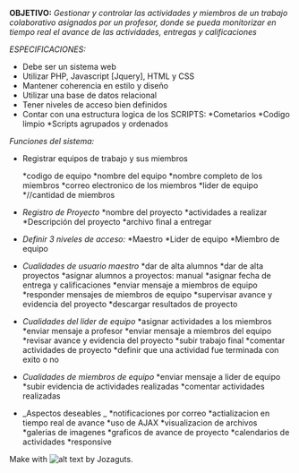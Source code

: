 **OBJETIVO:** 
_Gestionar y controlar las actividades y miembros de un trabajo colaborativo
asignados por un profesor, donde se pueda monitorizar en tiempo real el avance de 
las actividades, entregas y calificaciones_

_ESPECIFICACIONES:_

- Debe ser un sistema web
- Utilizar PHP, Javascript [Jquery], HTML y CSS
- Mantener coherencia en estilo y diseño
- Utilizar una base de datos relacional
- Tener niveles de acceso bien definidos
- Contar con una estructura logica de los SCRIPTS:
	*Cometarios
	*Codigo limpio
	*Scripts agrupados y ordenados

_Funciones del sistema:_

*  Registrar equipos de trabajo y sus miembros

	*codigo de equipo
	*nombre del equipo
	*nombre completo de los miembros
	*correo electronico de los miembros
	*lider de equipo
	*//cantidad de miembros

*  _Registro de Proyecto_
	*nombre del proyecto
	*actividades a realizar
	*Descripción del proyecto
	*archivo final a entregar

*  _Definir 3 niveles de acceso:_
	*Maestro
	*Lider de equipo
	*Miembro de equipo

*  _Cualidades de usuario maestro_
	*dar de alta alumnos
	*dar de alta proyectos
	*asignar alumnos a proyectos: manual 
	*asignar fecha de entrega y calificaciones
	*enviar mensaje a miembros de equipo
	*responder mensajes de miembros de equipo
	*supervisar avance y evidencia del proyecto
	*descargar resultados de proyecto

*  _Cualidades del lider de equipo_
	*asignar actividades a los miembros
	*enviar mensaje a profesor
	*enviar mensaje a miembros del equipo
	*revisar avance y evidencia del proyecto
	*subir trabajo final
	*comentar actividades de proyecto
	*definir que una actividad fue terminada con exito o no

*  _Cualidades de miembros de equipo_
	*enviar mensaje a lider de equipo
	*subir evidencia de actividades realizadas
	*comentar actividades realizadas

*   _Aspectos deseables _
	*notificaciones por correo
	*actializacion en tiempo real de avance
	*uso de AJAX
	*visualizacion de archivos
	*galerias de imagenes
	*graficos de avance de proyecto
	*calendarios de actividades
	*responsive

Make with ![alt text](https://github.githubassets.com/images/icons/emoji/unicode/2764.png) by Jozaguts.
